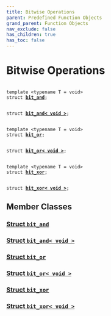 ```yaml
---
title: Bitwise Operations
parent: Predefined Function Objects
grand_parent: Function Objects
nav_exclude: false
has_children: true
has_toc: false
---
```


# Bitwise Operations

<code class="doxybook">
<span>template &lt;typename T = void&gt;</span>
<span>struct <b><a href="/thrust/api/classes/structbit__and.html">bit&#95;and</a></b>;</span>
<br>
<span>struct <b><a href="/thrust/api/classes/structbit__and_3_01void_01_4.html">bit&#95;and&lt; void &gt;</a></b>;</span>
<br>
<span>template &lt;typename T = void&gt;</span>
<span>struct <b><a href="/thrust/api/classes/structbit__or.html">bit&#95;or</a></b>;</span>
<br>
<span>struct <b><a href="/thrust/api/classes/structbit__or_3_01void_01_4.html">bit&#95;or&lt; void &gt;</a></b>;</span>
<br>
<span>template &lt;typename T = void&gt;</span>
<span>struct <b><a href="/thrust/api/classes/structbit__xor.html">bit&#95;xor</a></b>;</span>
<br>
<span>struct <b><a href="/thrust/api/classes/structbit__xor_3_01void_01_4.html">bit&#95;xor&lt; void &gt;</a></b>;</span>
</code>

## Member Classes

<h3 id="struct-bit_and">
<a href="/thrust/api/classes/structbit__and.html">Struct <code>bit&#95;and</code>
</a>
</h3>

<h3 id="struct-bit_and< void >">
<a href="/thrust/api/classes/structbit__and_3_01void_01_4.html">Struct <code>bit&#95;and&lt; void &gt;</code>
</a>
</h3>

<h3 id="struct-bit_or">
<a href="/thrust/api/classes/structbit__or.html">Struct <code>bit&#95;or</code>
</a>
</h3>

<h3 id="struct-bit_or< void >">
<a href="/thrust/api/classes/structbit__or_3_01void_01_4.html">Struct <code>bit&#95;or&lt; void &gt;</code>
</a>
</h3>

<h3 id="struct-bit_xor">
<a href="/thrust/api/classes/structbit__xor.html">Struct <code>bit&#95;xor</code>
</a>
</h3>

<h3 id="struct-bit_xor< void >">
<a href="/thrust/api/classes/structbit__xor_3_01void_01_4.html">Struct <code>bit&#95;xor&lt; void &gt;</code>
</a>
</h3>


